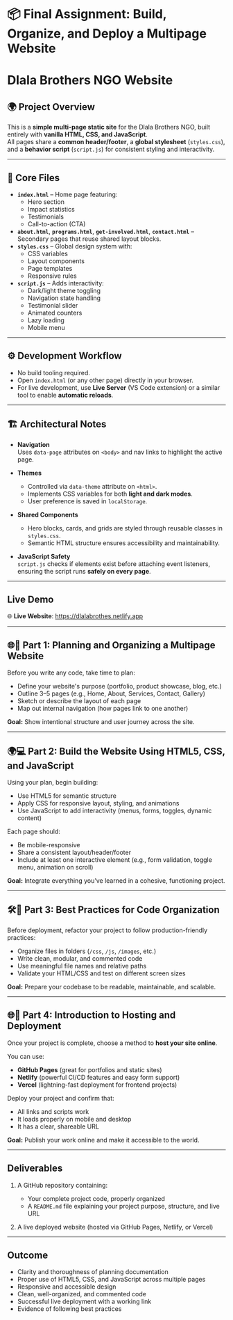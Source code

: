 # 📦 Final Assignment: Build, Organize, and Deploy a Multipage Website

# Dlala Brothers NGO Website

## 🌍 Project Overview
This is a **simple multi-page static site** for the Dlala Brothers NGO, built entirely with **vanilla HTML, CSS, and JavaScript**.  
All pages share a **common header/footer**, a **global stylesheet** (`styles.css`), and a **behavior script** (`script.js`) for consistent styling and interactivity.

---

## 📂 Core Files
- **`index.html`** – Home page featuring:
  - Hero section
  - Impact statistics
  - Testimonials
  - Call-to-action (CTA)
- **`about.html`**, **`programs.html`**, **`get-involved.html`**, **`contact.html`** – Secondary pages that reuse shared layout blocks.
- **`styles.css`** – Global design system with:
  - CSS variables
  - Layout components
  - Page templates
  - Responsive rules
- **`script.js`** – Adds interactivity:
  - Dark/light theme toggling
  - Navigation state handling
  - Testimonial slider
  - Animated counters
  - Lazy loading
  - Mobile menu

---

## ⚙️ Development Workflow
- No build tooling required.
- Open `index.html` (or any other page) directly in your browser.
- For live development, use **Live Server** (VS Code extension) or a similar tool to enable **automatic reloads**.

---

## 🏗️ Architectural Notes
- **Navigation**  
  Uses `data-page` attributes on `<body>` and nav links to highlight the active page.
  
- **Themes**  
  - Controlled via `data-theme` attribute on `<html>`.  
  - Implements CSS variables for both **light and dark modes**.  
  - User preference is saved in `localStorage`.

- **Shared Components**  
  - Hero blocks, cards, and grids are styled through reusable classes in `styles.css`.  
  - Semantic HTML structure ensures accessibility and maintainability.

- **JavaScript Safety**  
  `script.js` checks if elements exist before attaching event listeners, ensuring the script runs **safely on every page**.

  
---

## Live Demo

🌐 **Live Website**: https://dlalabrothes.netlify.app

---




## 🌐🎯 Part 1: Planning and Organizing a Multipage Website

Before you write any code, take time to plan:

* Define your website's purpose (portfolio, product showcase, blog, etc.)
* Outline 3–5 pages (e.g., Home, About, Services, Contact, Gallery)
* Sketch or describe the layout of each page
* Map out internal navigation (how pages link to one another)

**Goal:** Show intentional structure and user journey across the site.

---

## 🌍💻 Part 2: Build the Website Using HTML5, CSS, and JavaScript

Using your plan, begin building:

* Use HTML5 for semantic structure
* Apply CSS for responsive layout, styling, and animations
* Use JavaScript to add interactivity (menus, forms, toggles, dynamic content)

Each page should:

* Be mobile-responsive
* Share a consistent layout/header/footer
* Include at least one interactive element (e.g., form validation, toggle menu, animation on scroll)

**Goal:** Integrate everything you’ve learned in a cohesive, functioning project.

---

## 🛠️🚀 Part 3: Best Practices for Code Organization

Before deployment, refactor your project to follow production-friendly practices:

* Organize files in folders (`/css`, `/js`, `/images`, etc.)
* Write clean, modular, and commented code
* Use meaningful file names and relative paths
* Validate your HTML/CSS and test on different screen sizes

**Goal:** Prepare your codebase to be readable, maintainable, and scalable.

---

## 🌐🚀 Part 4: Introduction to Hosting and Deployment

Once your project is complete, choose a method to **host your site online**.

You can use:

* **GitHub Pages** (great for portfolios and static sites)
* **Netlify** (powerful CI/CD features and easy form support)
* **Vercel** (lightning-fast deployment for frontend projects)

Deploy your project and confirm that:

* All links and scripts work
* It loads properly on mobile and desktop
* It has a clear, shareable URL

**Goal:** Publish your work online and make it accessible to the world.

---

## Deliverables

1. A GitHub repository containing:

   * Your complete project code, properly organized
   * A `README.md` file explaining your project purpose, structure, and live URL
2. A live deployed website (hosted via GitHub Pages, Netlify, or Vercel)

---

## Outcome

* Clarity and thoroughness of planning documentation
* Proper use of HTML5, CSS, and JavaScript across multiple pages
* Responsive and accessible design
* Clean, well-organized, and commented code
* Successful live deployment with a working link
* Evidence of following best practices
